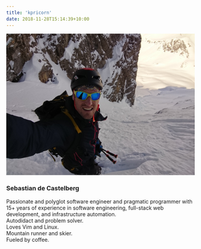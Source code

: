 ```yaml
---
title: 'kpricorn'
date: 2018-11-28T15:14:39+10:00
---
```


![me skiing](me.jpg)

### Sebastian de Castelberg

Passionate and polyglot software engineer and pragmatic programmer with 15+ years of experience in software engineering, full-stack web development, and infrastructure automation.  
Autodidact and problem solver.  
Loves Vim and Linux.  
Mountain runner and skier.  
Fueled by coffee.  
<span style="font-family: apple color emoji,segoe ui emoji,noto color emoji,android emoji,emojisymbols,emojione mozilla,twemoji mozilla,segoe ui symbol;">👨‍👩‍👦</a>
